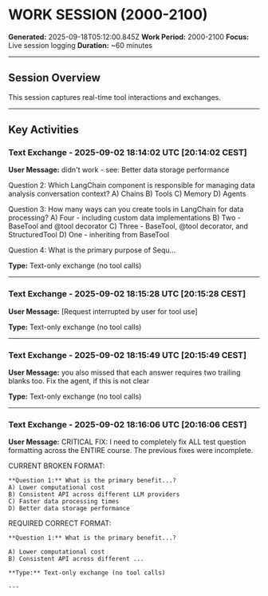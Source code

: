 # WORK SESSION (2000-2100)

**Generated:** 2025-09-18T05:12:00.845Z
**Work Period:** 2000-2100
**Focus:** Live session logging
**Duration:** ~60 minutes

---

## Session Overview

This session captures real-time tool interactions and exchanges.

---

## Key Activities

### Text Exchange - 2025-09-02 18:14:02 UTC [20:14:02 CEST]

**User Message:** didn't work - see: Better data storage performance

Question 2: Which LangChain component is responsible for managing data analysis conversation context?
A) Chains B) Tools C) Memory D) Agents

Question 3: How many ways can you create tools in LangChain for data processing?
A) Four - including custom data implementations B) Two - BaseTool and @tool decorator C) Three - BaseTool, @tool decorator, and StructuredTool D) One - inheriting from BaseTool

Question 4: What is the primary purpose of Sequ...

**Type:** Text-only exchange (no tool calls)

---

### Text Exchange - 2025-09-02 18:15:28 UTC [20:15:28 CEST]

**User Message:** [Request interrupted by user for tool use]

**Type:** Text-only exchange (no tool calls)

---

### Text Exchange - 2025-09-02 18:15:49 UTC [20:15:49 CEST]

**User Message:** you also missed that each answer requires two trailing blanks too. Fix the agent, if this is not clear

**Type:** Text-only exchange (no tool calls)

---

### Text Exchange - 2025-09-02 18:16:06 UTC [20:16:06 CEST]

**User Message:** CRITICAL FIX: I need to completely fix ALL test question formatting across the ENTIRE course. The previous fixes were incomplete.

CURRENT BROKEN FORMAT:
```
**Question 1:** What is the primary benefit...?
A) Lower computational cost
B) Consistent API across different LLM providers
C) Faster data processing times
D) Better data storage performance
```

REQUIRED CORRECT FORMAT:
```
**Question 1:** What is the primary benefit...?  

A) Lower computational cost  
B) Consistent API across different ...

**Type:** Text-only exchange (no tool calls)

---

